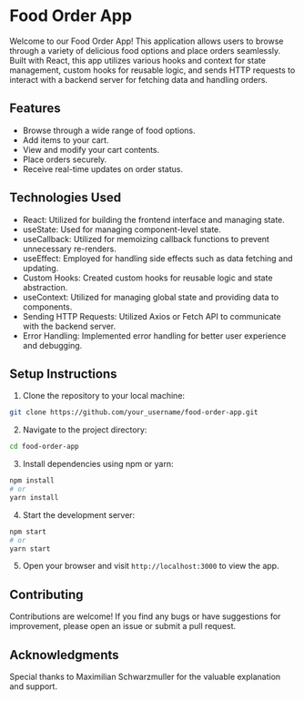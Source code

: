 # Food Order App

Welcome to our Food Order App! This application allows users to browse through a variety of delicious food options and place orders seamlessly. Built with React, this app utilizes various hooks and context for state management, custom hooks for reusable logic, and sends HTTP requests to interact with a backend server for fetching data and handling orders.

## Features

- Browse through a wide range of food options.
- Add items to your cart.
- View and modify your cart contents.
- Place orders securely.
- Receive real-time updates on order status.

## Technologies Used

- React: Utilized for building the frontend interface and managing state.
- useState: Used for managing component-level state.
- useCallback: Utilized for memoizing callback functions to prevent unnecessary re-renders.
- useEffect: Employed for handling side effects such as data fetching and updating.
- Custom Hooks: Created custom hooks for reusable logic and state abstraction.
- useContext: Utilized for managing global state and providing data to components.
- Sending HTTP Requests: Utilized Axios or Fetch API to communicate with the backend server.
- Error Handling: Implemented error handling for better user experience and debugging.

## Setup Instructions

1. Clone the repository to your local machine:

```bash
git clone https://github.com/your_username/food-order-app.git
```

2. Navigate to the project directory:

```bash
cd food-order-app
```

3. Install dependencies using npm or yarn:

```bash
npm install
# or
yarn install
```

4. Start the development server:

```bash
npm start
# or
yarn start
```

5. Open your browser and visit `http://localhost:3000` to view the app.


## Contributing

Contributions are welcome! If you find any bugs or have suggestions for improvement, please open an issue or submit a pull request.


## Acknowledgments

Special thanks to Maximilian Schwarzmuller for the valuable explanation and support.
